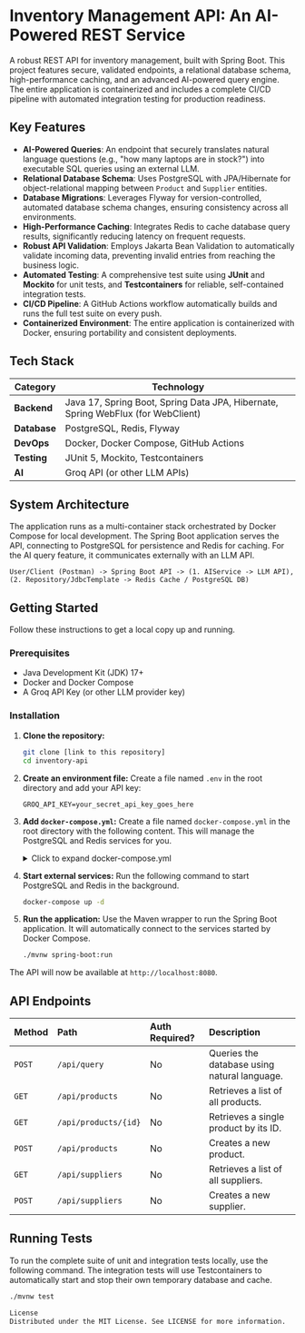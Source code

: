 # Inventory Management API: An AI-Powered REST Service

A robust REST API for inventory management, built with Spring Boot. This project features secure, validated endpoints, a relational database schema, high-performance caching, and an advanced AI-powered query engine. The entire application is containerized and includes a complete CI/CD pipeline with automated integration testing for production readiness.

## Key Features

* **AI-Powered Queries**: An endpoint that securely translates natural language questions (e.g., "how many laptops are in stock?") into executable SQL queries using an external LLM.
* **Relational Database Schema**: Uses PostgreSQL with JPA/Hibernate for object-relational mapping between `Product` and `Supplier` entities.
* **Database Migrations**: Leverages Flyway for version-controlled, automated database schema changes, ensuring consistency across all environments.
* **High-Performance Caching**: Integrates Redis to cache database query results, significantly reducing latency on frequent requests.
* **Robust API Validation**: Employs Jakarta Bean Validation to automatically validate incoming data, preventing invalid entries from reaching the business logic.
* **Automated Testing**: A comprehensive test suite using **JUnit** and **Mockito** for unit tests, and **Testcontainers** for reliable, self-contained integration tests.
* **CI/CD Pipeline**: A GitHub Actions workflow automatically builds and runs the full test suite on every push.
* **Containerized Environment**: The entire application is containerized with Docker, ensuring portability and consistent deployments.

## Tech Stack

| Category         | Technology                                                                     |
| ---------------- | ------------------------------------------------------------------------------ |
| **Backend** | Java 17, Spring Boot, Spring Data JPA, Hibernate, Spring WebFlux (for WebClient) |
| **Database** | PostgreSQL, Redis, Flyway                                                      |
| **DevOps** | Docker, Docker Compose, GitHub Actions                                         |
| **Testing** | JUnit 5, Mockito, Testcontainers                                               |
| **AI** | Groq API (or other LLM APIs)                                                   |

## System Architecture

The application runs as a multi-container stack orchestrated by Docker Compose for local development. The Spring Boot application serves the API, connecting to PostgreSQL for persistence and Redis for caching. For the AI query feature, it communicates externally with an LLM API.

`User/Client (Postman) -> Spring Boot API -> (1. AIService -> LLM API), (2. Repository/JdbcTemplate -> Redis Cache / PostgreSQL DB)`

## Getting Started

Follow these instructions to get a local copy up and running.

### Prerequisites

* Java Development Kit (JDK) 17+
* Docker and Docker Compose
* A Groq API Key (or other LLM provider key)

### Installation

1.  **Clone the repository:**
    ```bash
    git clone [link to this repository]
    cd inventory-api
    ```

2.  **Create an environment file:**
    Create a file named `.env` in the root directory and add your API key:
    ```
    GROQ_API_KEY=your_secret_api_key_goes_here
    ```

3.  **Add `docker-compose.yml`:**
    Create a file named `docker-compose.yml` in the root directory with the following content. This will manage the PostgreSQL and Redis services for you.

    <details>
    <summary>Click to expand docker-compose.yml</summary>

    ```yaml
    version: '3.8'
    services:
      postgres:
        image: postgres:15-alpine
        container_name: inventory-postgres
        ports:
          - "5432:5432"
        environment:
          - POSTGRES_USER=inventory_user
          - POSTGRES_PASSWORD=password
          - POSTGRES_DB=inventory_db
        volumes:
          - postgres_data:/var/lib/postgresql/data

      redis:
        image: redis:7-alpine
        container_name: inventory-redis
        ports:
          - "6379:6379"
        volumes:
          - redis_data:/data

    volumes:
      postgres_data:
      redis_data:
    ```
    </details>

4.  **Start external services:**
    Run the following command to start PostgreSQL and Redis in the background.
    ```bash
    docker-compose up -d
    ```

5.  **Run the application:**
    Use the Maven wrapper to run the Spring Boot application. It will automatically connect to the services started by Docker Compose.
    ```bash
    ./mvnw spring-boot:run
    ```

The API will now be available at `http://localhost:8080`.

## API Endpoints

| Method | Path                 | Auth Required? | Description                                   |
| :----- | :------------------- | :------------- | :-------------------------------------------- |
| `POST` | `/api/query`         | No             | Queries the database using natural language.  |
| `GET`  | `/api/products`      | No             | Retrieves a list of all products.             |
| `GET`  | `/api/products/{id}` | No             | Retrieves a single product by its ID.         |
| `POST` | `/api/products`      | No             | Creates a new product.                        |
| `GET`  | `/api/suppliers`     | No             | Retrieves a list of all suppliers.            |
| `POST` | `/api/suppliers`     | No             | Creates a new supplier.                       |

## Running Tests

To run the complete suite of unit and integration tests locally, use the following command. The integration tests will use Testcontainers to automatically start and stop their own temporary database and cache.
```bash
./mvnw test

License
Distributed under the MIT License. See LICENSE for more information.
